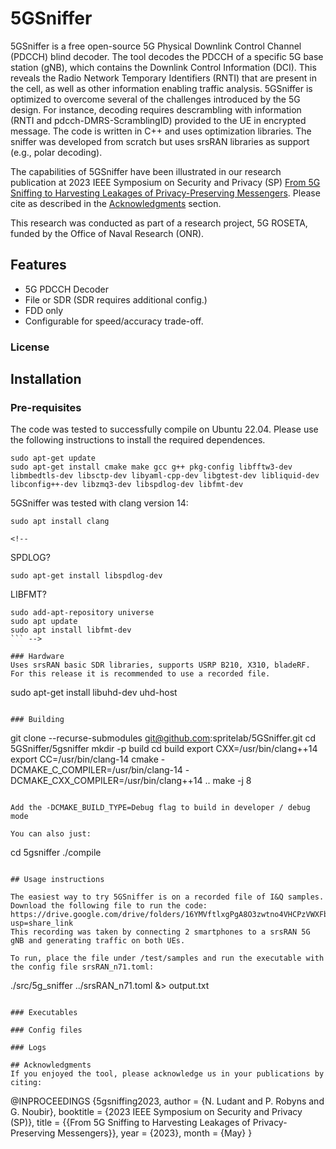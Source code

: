 # 5GSniffer
5GSniffer is a free open-source 5G Physical Downlink Control Channel (PDCCH) blind decoder. The tool decodes the PDCCH of a specific 5G base station (gNB), which contains the Downlink Control Information (DCI). This reveals the Radio Network Temporary Identifiers (RNTI) that are present in the cell, as well as other information enabling traffic analysis. 5GSniffer is optimized to overcome several of the challenges introduced by the 5G design. For instance, decoding requires descrambling with information (RNTI and pdcch-DMRS-ScramblingID) provided to the UE in encrypted message. The code is written in C++ and uses optimization libraries. The sniffer was developed from scratch but uses srsRAN libraries as support (e.g., polar decoding).

The capabilities of 5GSniffer have been illustrated in our research publication at 2023 IEEE Symposium on Security and Privacy (SP) [From 5G Sniffing to Harvesting Leakages of Privacy-Preserving Messengers](https://doi.ieeecomputersociety.org/10.1109/SP46215.2023.00110). Please cite as described in the [Acknowledgments](#acknowledgments) section.

This research was conducted as part of a research project, 5G ROSETA, funded by the Office of Naval Research (ONR).

## Features
- 5G PDCCH Decoder
- File or SDR (SDR requires additional config.)
- FDD only
- Configurable for speed/accuracy trade-off.


### License

## Installation

### Pre-requisites
The code was tested to successfully compile on Ubuntu 22.04. Please use the following instructions to install the required dependences. 

```
sudo apt-get update
sudo apt-get install cmake make gcc g++ pkg-config libfftw3-dev libmbedtls-dev libsctp-dev libyaml-cpp-dev libgtest-dev libliquid-dev libconfig++-dev libzmq3-dev libspdlog-dev libfmt-dev
```

5GSniffer was tested with clang version 14:
```
sudo apt install clang

<!--
```
SPDLOG?
```
sudo apt-get install libspdlog-dev
```

LIBFMT?
```
sudo add-apt-repository universe
sudo apt update
sudo apt install libfmt-dev
``` -->

### Hardware
Uses srsRAN basic SDR libraries, supports USRP B210, X310, bladeRF. For this release it is recommended to use a recorded file.

```
sudo apt-get install libuhd-dev uhd-host
```

### Building
```
git clone --recurse-submodules git@github.com:spritelab/5GSniffer.git
cd 5GSniffer/5gsniffer
mkdir -p build
cd build
export CXX=/usr/bin/clang++14
export CC=/usr/bin/clang-14
cmake -DCMAKE_C_COMPILER=/usr/bin/clang-14 -DCMAKE_CXX_COMPILER=/usr/bin/clang++14 ..
make -j 8
```

Add the -DCMAKE_BUILD_TYPE=Debug flag to build in developer / debug mode

You can also just:
```
cd 5gsniffer
./compile
```

## Usage instructions

The easiest way to try 5GSniffer is on a recorded file of I&Q samples. Download the following file to run the code:
https://drive.google.com/drive/folders/16YMVftlxgPgA8O3zwtno4VHCPzVWXFbX?usp=share_link
This recording was taken by connecting 2 smartphones to a srsRAN 5G gNB and generating traffic on both UEs.

To run, place the file under /test/samples and run the executable with the config file srsRAN_n71.toml:

```
./src/5g_sniffer ../srsRAN_n71.toml &> output.txt
```

### Executables

### Config files

### Logs

## Acknowledgments
If you enjoyed the tool, please acknowledge us in your publications by citing:
```
@INPROCEEDINGS {5gsniffing2023,
author = {N. Ludant and P. Robyns and G. Noubir},
booktitle = {2023 IEEE Symposium on Security and Privacy (SP)},
title = {{From 5G Sniffing to Harvesting Leakages of Privacy-Preserving Messengers}},
year = {2023},
month = {May}
}
```
